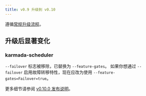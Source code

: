 ```yaml
---
title: v0.9 升级到 v0.10
---
```


遵循[常规升级流程](./README.md)。

## 升级后显著变化

### karmada-scheduler

`--failover` 标志被移除，已替换为 `--feature-gates`。
如果你想通过 `--failover` 启用故障转移特性，现在应改为使用 `--feature-gates=Failover=true`。

更多细节请参阅 [v0.10.0 发布说明](https://github.com/karmada-io/karmada/releases/tag/v0.10.0)。
